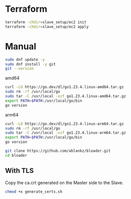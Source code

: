 # Terraform

``` sh
terraform -chdir=slave_setup/ec2 init
terraform -chdir=slave_setup/ec2 apply
```

# Manual

``` sh
sudo dnf update -y
sudo dnf install -y git
git --version
```

amd64
``` sh
curl -LO https://go.dev/dl/go1.23.4.linux-amd64.tar.gz
sudo rm -rf /usr/local/go
sudo tar -C /usr/local -xzf go1.23.4.linux-amd64.tar.gz
export PATH=$PATH:/usr/local/go/bin
go version
```

arm64
``` sh
curl -LO https://go.dev/dl/go1.23.4.linux-arm64.tar.gz
sudo rm -rf /usr/local/go
sudo tar -C /usr/local -xzf go1.23.4.linux-arm64.tar.gz
export PATH=$PATH:/usr/local/go/bin
go version
```

``` sh
git clone https://github.com/ablankz/bloader.git
cd bloader
```


## With TLS

Copy the ca.crt generated on the Master side to the Slave.

``` sh
chmod +x generate_certs.sh
```